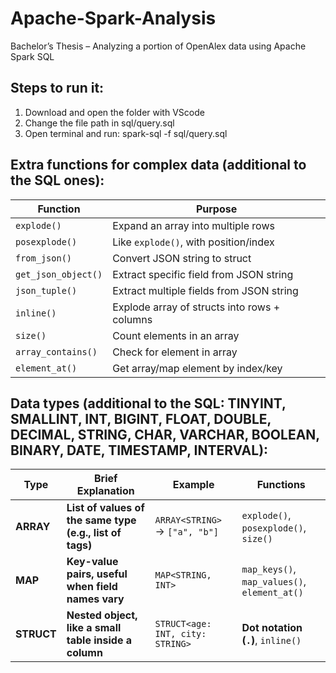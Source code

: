 # Apache-Spark-Analysis
Bachelor’s Thesis – Analyzing a portion of OpenAlex data using Apache Spark SQL

## Steps to run it:
1. Download and open the folder with VScode
2. Change the file path in sql/query.sql
3. Open terminal and run: spark-sql -f sql/query.sql

## Extra functions for complex data (additional to the SQL ones):
| **Function**        | **Purpose**                                  |
| ------------------- | -------------------------------------------- |
| `explode()`         | Expand an array into multiple rows           |
| `posexplode()`      | Like `explode()`, with position/index        |
| `from_json()`       | Convert JSON string to struct                |
| `get_json_object()` | Extract specific field from JSON string      |
| `json_tuple()`      | Extract multiple fields from JSON string     |
| `inline()`          | Explode array of structs into rows + columns |
| `size()`            | Count elements in an array                   |
| `array_contains()`  | Check for element in array                   |
| `element_at()`      | Get array/map element by index/key           |

## Data types (additional to the SQL: TINYINT, SMALLINT, INT, BIGINT, FLOAT, DOUBLE, DECIMAL, STRING, CHAR, VARCHAR, BOOLEAN, BINARY, DATE, TIMESTAMP, INTERVAL):
| **Type**   | **Brief Explanation**                                    | **Example**                      | **Functions**                                |
| ---------- | -------------------------------------------------------- | -------------------------------- | -------------------------------------------- |
| **ARRAY**  | **List of values of the same type (e.g., list of tags)** | `ARRAY<STRING>` → `["a", "b"]`   | `explode()`, `posexplode()`, `size()`        |
| **MAP**    | **Key-value pairs, useful when field names vary**        | `MAP<STRING, INT>`               | `map_keys()`, `map_values()`, `element_at()` |
| **STRUCT** | **Nested object, like a small table inside a column**    | `STRUCT<age: INT, city: STRING>` | **Dot notation (`.`)**, `inline()`           |
